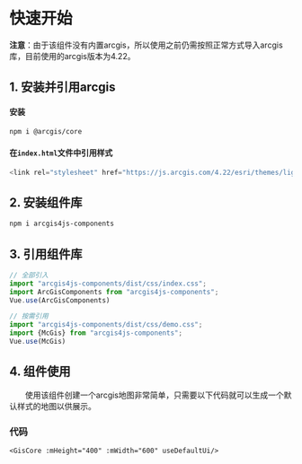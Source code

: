 # 快速开始

**注意**：由于该组件没有内置arcgis，所以使用之前仍需按照正常方式导入arcgis库，目前使用的arcgis版本为4.22。
## 1. 安装并引用arcgis
#### 安装
```bash
npm i @arcgis/core
```
#### 在`index.html`文件中引用样式
```JavaScript
<link rel="stylesheet" href="https://js.arcgis.com/4.22/esri/themes/light/main.css">
```

## 2. 安装组件库
```bash
npm i arcgis4js-components
```

## 3. 引用组件库

```javascript
// 全部引入
import "arcgis4js-components/dist/css/index.css";
import ArcGisComponents from "arcgis4js-components";
Vue.use(ArcGisComponents)

// 按需引用
import "arcgis4js-components/dist/css/demo.css";
import {McGis} from "arcgis4js-components";
Vue.use(McGis)
```

## 4. 组件使用

&#12288;&#12288;使用该组件创建一个arcgis地图非常简单，只需要以下代码就可以生成一个默认样式的地图以供展示。

<ClientOnly>
  <mc-gis :mHeight="400" :mWidth="600" useDefaultUi/>
</ClientOnly>

### 代码

```Vue
<GisCore :mHeight="400" :mWidth="600" useDefaultUi/>
```